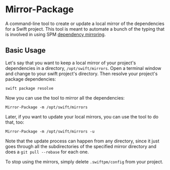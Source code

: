 # Mirror-Package

A command-line tool to create or update a local mirror of the dependencies for a
Swift project. This tool is meant to automate a bunch of the typing that is
involved in using SPM [dependency mirroring].

## Basic Usage

Let's say that you want to keep a local mirror of your project's dependencies
in a directory, `/opt/swift/mirrors`. Open a terminal window and change to
your swift project's directory. Then resolve your project's package dependencies:

`swift package resolve`

Now you can use the tool to mirror all the dependencies:

`Mirror-Package -m /opt/swift/mirrors`

Later, if you want to update your local mirrors, you can use the tool to do
that, too:

`Mirror-Package -m /opt/swift/mirrors -u`

Note that the update process can happen from any directory, since it just
goes through all the subdirectories of the specified mirror directory and
does a `git pull --rebase` for each one.

To stop using the mirrors, simply delete `.swiftpm/config` from your project.

[dependency mirroring]: https://github.com/apple/swift-evolution/blob/main/proposals/0219-package-manager-dependency-mirroring.md
